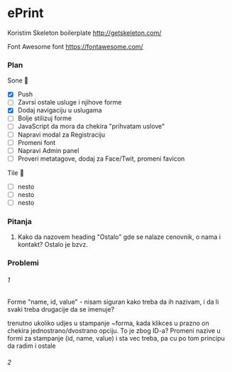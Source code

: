 # ePrint

Koristim Skeleton boilerplate
http://getskeleton.com/

Font Awesome font
https://fontawesome.com/

### Plan

Sone :baby_chick:
- [x] Push
- [ ] Zavrsi ostale usluge i njihove forme
- [x] Dodaj navigaciju u uslugama 
- [ ] Bolje stilizuj forme
- [ ] JavaScript da mora da chekira "prihvatam uslove"
- [ ] Napravi modal za Registraciju
- [ ] Promeni font
- [ ] Napravi Admin panel
- [ ] Proveri metatagove, dodaj za Face/Twit, promeni favicon

Tile :rabbit:
- [ ] nesto
- [ ] nesto
- [ ] nesto

### Pitanja
1. Kako da nazovem heading "Ostalo" gde se nalaze cenovnik, o nama i kontakt? Ostalo je bzvz.

### Problemi

###### 1
Forme 
"name, id, value" - nisam siguran kako treba da ih nazivam, i da li svaki treba drugacije da se imenuje? 

trenutno ukoliko udjes u stampanje ~forma, kada klikces u prazno on chekira jednostrano/dvostrano opciju. To je zbog ID-a?
Promeni nazive u formi za stampanje (id, name, value) i sta vec treba, pa cu po tom principu da radim i ostale

###### 2

